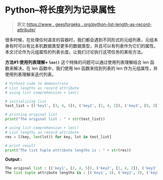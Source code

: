# Python–将长度列为记录属性

> 原文:[https://www . geesforgeks . org/python-list-length-as-record-attribute/](https://www.geeksforgeeks.org/python-list-lengths-as-record-attribute/)

很多时候，在处理任何语言的容器时，我们都会遇到不同形式的元组列表，元组本身有时可以有比本机数据类型更多的数据类型，并且可以有列表作为它们的属性。本文讨论作为元组属性的列表长度。让我们讨论执行这项任务的某些方法。

**方法#1:使用列表理解+ `len()`**
这个特殊的问题可以通过使用列表理解结合 len 函数来解决，在 len 函数中，我们使用 len 函数来找到列表的 len 作为元组属性，并使用列表理解来迭代列表。

```py
# Python3 code to demonstrate
# List lengths as record attribute
# using list comprehension + len()

# initializing list
test_list = [('key1', [3, 4, 5]), ('key2', [1, 4, 2]), ('key3', [9, 3])]

# printing original list
print("The original list : " + str(test_list))

# using list comprehension + len()
# List lengths as record attribute
res = [(key, len(lst)) for key, lst in test_list]

# print result
print("The list tuple attribute lengths is : " + str(res))
```

**Output :**

```py
The original list : [('key1', [3, 4, 5]), ('key2', [1, 4, 2]), ('key3', [9, 3])]
The list tuple attribute lengths is : [('key1', 3), ('key2', 3), ('key3', 2)]

```